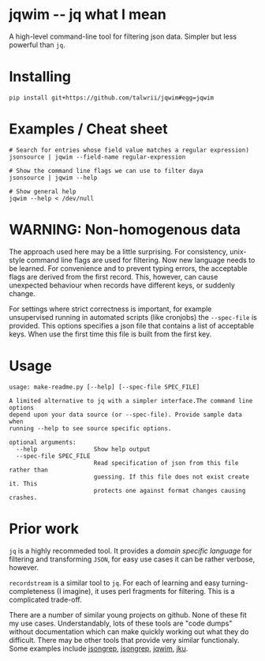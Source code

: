 <!-- This is generated by make-readme.py do not edit -->
# jqwim -- jq what I mean

A high-level command-line tool for filtering json data. Simpler but less powerful than `jq`.

# Installing

```
pip install git+https://github.com/talwrii/jqwim#egg=jqwim
```

# Examples / Cheat sheet

```
# Search for entries whose field value matches a regular expression)
jsonsource | jqwim --field-name regular-expression

# Show the command line flags we can use to filter daya
jsonsource | jqwim --help

# Show general help
jqwim --help < /dev/null

```

# WARNING: Non-homogenous data

The approach used here may be a little surprising.
For consistency, unix-style command line flags are used for filtering. Now new language needs to be learned.
For convenience and to prevent typing errors, the acceptable flags are derived from the first record.
This, however, can cause unexpected behaviour when records have different keys, or suddenly change.

For settings where strict correctness is important, for example unsupervised running in automated scripts (like cronjobs) the `--spec-file` is provided.
This options specifies a json file that contains a list of acceptable keys.
When use the first time this file is built from the first key.

# Usage

```
usage: make-readme.py [--help] [--spec-file SPEC_FILE]

A limited alternative to jq with a simpler interface.The command line options
depend upon your data source (or --spec-file). Provide sample data when
running --help to see source specific options.

optional arguments:
  --help                Show help output
  --spec-file SPEC_FILE
                        Read specification of json from this file rather than
                        guessing. If this file does not exist create it. This
                        protects one against format changes causing crashes.

```

# Prior work

`jq` is a highly recommeded tool. It provides a *domain specific language* for filtering and transforming `JSON`, for easy use cases it can be rather verbose, however.

`recordstream` is a similar tool to `jq`. For each of learning and easy turning-completeness (I imagine), it uses perl fragments for filtering. This is a complicated trade-off.

There are a number of similar young projects on github.
None of these fit my use cases.
Understandably, lots of these tools are "code dumps" without documentation which can make quickly working out what they do difficult.
There may be other tools that provide very similar functionaly.
Some examples include [jsongrep](https://github.com/terrycojones/jsongrep), [jsongrep](https://github.com/dsc/jsongrep), [jqwim](https://github.com/jsonlines/jqwim), [jku](https://github.com/bjorne/jku).
